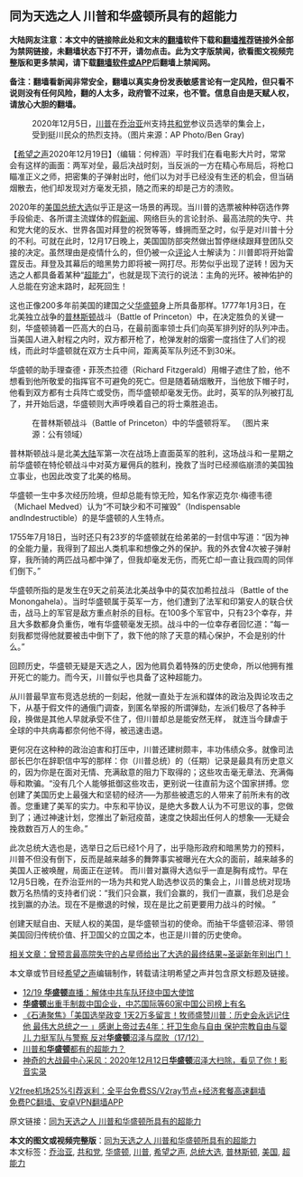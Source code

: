  <h2>同为天选之人 川普和华盛顿所具有的超能力</h2> <p class="notice"><b>大陆网友注意：本文中的链接除此处和文末的<a href="https://github.com/bannedbook/fanqiang" >翻墙</a>软件下载和<a href="https://github.com/killgcd/justmysocks/blob/master/README.md">翻墙推荐</a>链接外全部为禁网链接，未翻墙状态下打不开，请勿点击。此为文字版禁闻，欲看图文视频完整版和更多禁闻，请下载<a href="https://github.com/bannedbook/fanqiang">翻墙软件或APP</a>后翻墙上禁闻网。</p><p>备注：翻墙看新闻非常安全，翻墙以真实身份发表敏感言论有一定风险，但只看不说则没有任何风险，翻的人太多，政府管不过来，也不管。信息自由是天赋人权，请放心大胆的翻墙。</b></p>  <div class="entry"> <figure><figcaption>2020年12月5日，<a href="https://www.bannedbook.org/bnews/tag/%e5%b7%9d%e6%99%ae/" class="st_tag internal_tag" rel="tag" title="标签 川普 下的日志">川普</a>在<a href="https://www.bannedbook.org/bnews/tag/%E4%B9%94%E6%B2%BB%E4%BA%9A/" class="st_tag internal_tag" rel="tag" title="标签 乔治亚 下的日志">乔治亚</a>州支持<a href="https://www.bannedbook.org/bnews/tag/%e5%85%b1%e5%92%8c%e5%85%9a/" class="st_tag internal_tag" rel="tag" title="标签 共和党 下的日志">共和党</a>参议员选举的集会上，受到挺川民众的热烈支持。（图片来源：AP Photo/Ben Gray)</figcaption></figure> <p>【<span class='wp_keywordlink_affiliate'><a href="https://www.soundofhope.org" title="希望之声" target="_blank">希望之声</a></span>2020年12月19日】（编辑：何梓涵）平时我们在看电影大片时，常常会有这样的画面：两军对垒，最后决战时刻，当反派的一方在精心布局后，将枪口瞄准正义之师，把密集的子弹射出时，他们以为对手已经没有生还的机会，但当硝烟散去，他们却发现对方毫发无损，随之而来的却是己方的溃败。</p> <p>2020年的<a href="https://www.bannedbook.org/bnews/tag/%e7%be%8e%e5%9b%bd/" class="st_tag internal_tag" rel="tag" title="标签 美国 下的日志">美国</a><a href="https://www.bannedbook.org/bnews/tag/%e6%80%bb%e7%bb%9f%e5%a4%a7%e9%80%89/" class="st_tag internal_tag" rel="tag" title="标签 总统大选 下的日志">总统大选</a>似乎正是这一场景的再现。当川普的选票被种种窃选作弊手段偷走、各所谓主流媒体的假<span class='wp_keywordlink_affiliate'><a href="https://www.bannedbook.org/" title="新闻">新闻</a></span>、网络巨头的言论封杀、最高法院的失守、共和党大佬的反水、世界各国对拜登的祝贺等等，蜂拥而至之时，似乎是对川普十分的不利。可就在此时，12月17日晚上，美国国防部突然做出暂停继续跟拜登团队交接的决定。虽然理由是疫情什么的，但仍被一众<span class='wp_keywordlink_affiliate'><a href="https://www.bannedbook.org/bnews/comments/" title="新闻评论" target="_blank">评论</a></span>人士解读为：川普即将开始雷霆反击。拜登及其幕后的暗黑势力即将被一网打尽。形势似乎出现了逆转！因为天选之人都具备着某种“<a href="https://www.bannedbook.org/bnews/tag/%E8%B6%85%E8%83%BD%E5%8A%9B/" class="st_tag internal_tag" rel="tag" title="标签 超能力 下的日志">超能力</a>”，也就是现下流行的说法：主角的光环。被神佑护的人总能在穷途末路时，起死回生！</p> <p>这也正像200多年前美国的建国之父<a href="https://www.bannedbook.org/bnews/tag/%e5%8d%8e%e7%9b%9b%e9%a1%bf/" class="st_tag internal_tag" rel="tag" title="标签 华盛顿 下的日志">华盛顿</a>身上所具备那样。1777年1月3日，在北美独立战争的<a href="https://www.bannedbook.org/bnews/tag/%E6%99%AE%E6%9E%97%E6%96%AF%E9%A1%BF/" class="st_tag internal_tag" rel="tag" title="标签 普林斯顿 下的日志">普林斯顿</a>战斗（Battle of Princeton）中，在决定胜负的关键一刻，华盛顿骑着一匹高大的白马，在最前面率领士兵们向英军排列好的队列冲击。当美国人进入射程之内时，双方都开枪了，枪弹发射的烟雾一度挡住了人们的视线，而此时华盛顿就在双方士兵中间，距离英军队列还不到30米。</p> <p>华盛顿的助手理查德・菲茨杰拉德（Richard Fitzgerald）用帽子遮住了脸，他不想看到他所敬爱的指挥官不可避免的死亡。但是随着硝烟散开，当他放下帽子时，他看到双方都有士兵阵亡或受伤，而华盛顿却毫发无伤。此时，英军的队列被打乱了，并开始后退，华盛顿则大声呼唤着自己的将士乘胜追击。</p>  <figure><figcaption>在普林斯顿战斗（Battle of Princeton）中的华盛顿将军。 （图片来源：公有领域）</figcaption></figure> <p>普林斯顿战斗是北美<span class='wp_keywordlink_affiliate'><a href="https://www.bannedbook.org/" title="大陆" target="_blank">大陆</a></span>军第一次在战场上直面英军的胜利，这场战斗和一星期之前华盛顿在特伦顿战斗中对英方雇佣兵的胜利，挽救了当时已经濒临崩溃的美国独立事业，也因此改变了北美的格局。</p> <p>华盛顿一生中多次经历险境，但却总能有惊无险，知名作家迈克尔·梅德韦德（Michael Medved）认为“不可缺少和不可摧毁”（Indispensable andIndestructible）的是华盛顿的人生特点。</p> <p>1755年7月18日，当时还只有23岁的华盛顿就在给弟弟的一封信中写道：“因为神的全能力量，我得到了超出人类机率和想像之外的保护。我的外衣曾4次被子弹射穿，我所骑的两匹战马都中弹了，但我却毫发无伤，而死亡却一直让我四周的同伴们倒下。”</p> <p>华盛顿所指的是发生在9天之前英法北美战争中的莫农加希拉战斗（Battle of the Monongahela）。当时华盛顿属于英军一方，他们遭到了法军和印第安人的联合伏击，战马上的军官是敌方重点射杀的目标。在100多个军官中，只有23个幸存，并且大多数都身负重伤，唯有华盛顿毫发无损。战斗中的一位幸存者回忆道：“每一刻我都觉得他就要被击中倒下了，救下他的除了天意的精心保护，不会是别的什么。”</p>  <p>回顾历史，华盛顿无疑是天选之人，因为他肩负着特殊的历史使命，所以他拥有推开死亡的能力。而今天，川普似乎也具备了这种超能力。</p> <p>从川普最早宣布竞选总统的一刻起，他就一直处于左派和媒体的政治及舆论攻击之下，从基于假文件的通俄门调查，到匿名举报的所谓弹劾，左派们极尽了各种手段，换做是其他人早就承受不住了，但川普却总是能安然无样， 就连当今肆虐于全球的中共病毒都奈何他不得，被迅速击退。</p> <p>更何况在这种种的政治迫害和打压中，川普还建树颇丰，丰功伟绩众多。就像司法部长巴尔在辞职信中写的那样：你（川普总统）的（任期）记录是最具有历史意义的，因为你是在面对无情、充满敌意的阻力下取得的；这些攻击毫无章法、充满侮辱和欺骗。“没有几个人能够抵御这些攻击，更别说一往直前为这个国家拼搏。您创建了美国历史上最强大和坚韧的经济–—为那些被遗忘的人带来了前所未有的改善。您重建了美军的实力。中东和平协议，是绝大多数人认为不可思议的事，您做到了；通过神速计划，您推出了新冠疫苗，速度之快超出任何人的想象–—无疑会挽救数百万人的生命。”</p> <p></p>  <p>此次总统大选也是，选举日之后已经1个月了，出乎隐形政府和暗黑势力的预料，川普不但没有倒下，反而是越来越多的舞弊事实被曝光在大众的面前，越来越多的美国人正被唤醒，局面正在逆转。 而川普对赢得大选似乎一直是胸有成竹。早在12月5日晚，在乔治亚州的一场为共和党人助选参议员的集会上，川普总统对现场数万名热情的支持者们说：“我们只会赢，我们会赢的，我们一直赢，我们总是会找到赢的办法。现在不是撤退的时候，现在是比之前更要用力战斗的时候。 ”</p> <p>创建天赋自由、天赋人权的美国，是华盛顿当初的使命。而抽干华盛顿沼泽、带领美国回归传统价值、扞卫国父的立国之本，也正是川普的历史使命。</p> <p></p> <p><a href="https://www.soundofhope.org/post/453202">相关文章：曾预言最高院失守的占星师给出了大选的最终结果~圣诞新年别出门！</a></p>  <p>本文章或节目经<a href="https://www.bannedbook.org/bnews/tag/%e5%b8%8c%e6%9c%9b%e4%b9%8b%e5%a3%b0/" class="st_tag internal_tag" rel="tag" title="标签 希望之声 下的日志">希望之声</a>编辑制作，转载请注明希望之声并包含原文标题及链接。</p> <ul class='op-related-articles' title='相关阅读'> <li><a href='https://www.bannedbook.org/bnews/bannedvideo/20201220/1451195.html' target='_blank'>12/19 <b>华盛顿</b>直播：解体中共车队环绕中国大使馆</a></li> <li><a href='https://www.bannedbook.org/bnews/headline/20201219/1450582.html' target='_blank'><b>华盛顿</b>出重手制裁中国企业，中芯国际等60家中国公司榜上有名</a></li> <li><a href='https://www.bannedbook.org/bnews/bannedvideo/20201218/1450176.html' target='_blank'>《石涛聚焦》「美国选举政变 1天2万多留言！牧师盛赞川普：历史会永远记住他 最伟大总统之一 」感谢上帝过去4年：扞卫生命与自由 保护宗教自由与婴儿 力挺军队与警察 反对<b>华盛顿</b>沼泽与腐败（17/12）</a></li> <li><a href='https://www.bannedbook.org/bnews/bannedvideo/20201217/1449834.html' target='_blank'>川普和<b>华盛顿</b>都有的超能力？</a></li> <li><a href='https://www.bannedbook.org/bnews/bannedvideo/20201217/1449463.html' target='_blank'>神奇的大战最中心采风：2020年12月12日<b>华盛顿</b>沼泽大扫除，看见了你！影音实录</a></li> </ul> <p class="texttj"> <a href="https://www.bannedbook.org/forum23/topic22702.html" target="_blank">V2free机场25%引荐返利：全平台免费SS/V2ray节点+经济套餐高速翻墙</a><br/> <a href="https://github.com/bannedbook/fanqiang/wiki/%E7%A6%81%E9%97%BB%E7%BD%91%E5%AE%89%E5%8D%93%E7%BF%BB%E5%A2%99%E6%96%B0%E9%97%BBAPP" target="_blank">免费PC翻墙、安卓VPN翻墙APP</a></p><p>原文链接：<a class="src_link"  href="https://www.soundofhope.org/post/455278" target="_blank">同为天选之人 川普和华盛顿所具有的超能力</a></p><a name='sharetosocial'></a>       <div><b>本文的图文或视频完整版</b>：<a href='https://www.bannedbook.org/bnews/comments/20201220/1451229.html'>同为天选之人 川普和华盛顿所具有的超能力</a></div>  </div><!--END ENTRY--> <div class="postfooter"> <div>本文标签：<a href="https://www.bannedbook.org/bnews/tag/%E4%B9%94%E6%B2%BB%E4%BA%9A/" rel="tag">乔治亚</a>, <a href="https://www.bannedbook.org/bnews/tag/%e5%85%b1%e5%92%8c%e5%85%9a/" rel="tag">共和党</a>, <a href="https://www.bannedbook.org/bnews/tag/%e5%8d%8e%e7%9b%9b%e9%a1%bf/" rel="tag">华盛顿</a>, <a href="https://www.bannedbook.org/bnews/tag/%e5%b7%9d%e6%99%ae/" rel="tag">川普</a>, <a href="https://www.bannedbook.org/bnews/tag/%e5%b8%8c%e6%9c%9b%e4%b9%8b%e5%a3%b0/" rel="tag">希望之声</a>, <a href="https://www.bannedbook.org/bnews/tag/%e6%80%bb%e7%bb%9f%e5%a4%a7%e9%80%89/" rel="tag">总统大选</a>, <a href="https://www.bannedbook.org/bnews/tag/%E6%99%AE%E6%9E%97%E6%96%AF%E9%A1%BF/" rel="tag">普林斯顿</a>, <a href="https://www.bannedbook.org/bnews/tag/%e7%be%8e%e5%9b%bd/" rel="tag">美国</a>, <a href="https://www.bannedbook.org/bnews/tag/%E8%B6%85%E8%83%BD%E5%8A%9B/" rel="tag">超能力</a></div>  </div><!--END POSTFOOTER--> 